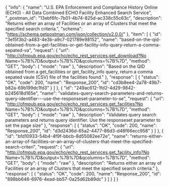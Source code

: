 {
  "info": {
    "name": "U.S. EPA Enforcement and Compliance History Online (ECHO) - All Data Combined ECHO Facility Enhanced Search Service",
    "_postman_id": "13ebf6fc-7b01-4b74-825d-ac338c55c63c",
    "description": "Returns either an array of Facilities or an array of Clusters that meet the specified search criteria.",
    "schema": "https://schema.getpostman.com/json/collection/v2.0.0/"
  },
  "item": [
    {
      "id": "3e15f3b2-a483-4e3b-a9c7-021789e98152",
      "name": "based-on-the-qid-obtained-from-a-get-facilities-or-get-facility-info-query-return-a-comma-sepated-va",
      "request": {
        "url": "http://ofmpub.epa.gov/echo/echo_rest_services.get_download?No Name=%7B%7D&output=%7B%7D&qcolumns=%7B%7D",
        "method": "GET",
        "body": {
          "mode": "raw"
        },
        "description": "Based on the QID obtained from a get_facilities or get_facility_info query, return a comma sepated vaule (CSV) file of the facilities found."
      },
      "response": [
        {
          "status": "OK",
          "code": 200,
          "name": "Response_200",
          "id": "cd3b8ee4-2a78-49b7-b82a-69b199dc1fd3"
        }
      ]
    },
    {
      "id": "249ac612-1fd2-4d29-9842-b245618d165e",
      "name": "validates-query-search-parameters-and-returns-query-identifier---use-the-responseset-parameter-to-se",
      "request": {
        "url": "http://ofmpub.epa.gov/echo/echo_rest_services.get_facilities?No Name=%7B%7D&output=%7B%7D&qcolumns=%7B%7D",
        "method": "GET",
        "body": {
          "mode": "raw"
        },
        "description": "Validates query search parameters and returns query identifier.  Use the responseset parameter to set the page size"
      },
      "response": [
        {
          "status": "OK",
          "code": 200,
          "name": "Response_200",
          "id": "d3d2436d-65a2-4477-86d3-d48f66ecc958"
        }
      ]
    },
    {
      "id": "bfd10933-54b4-4f9f-bbcb-8d55082ee72e",
      "name": "returns-either-an-array-of-facilities-or-an-array-of-clusters-that-meet-the-specified-search-criteri",
      "request": {
        "url": "http://ofmpub.epa.gov/echo/echo_rest_services.get_facility_info?No Name=%7B%7D&output=%7B%7D&qcolumns=%7B%7D",
        "method": "GET",
        "body": {
          "mode": "raw"
        },
        "description": "Returns either an array of Facilities or an array of Clusters that meet the specified search criteria."
      },
      "response": [
        {
          "status": "OK",
          "code": 200,
          "name": "Response_200",
          "id": "898bb646-6976-4ead-bb57-0a25d62b89dc"
        }
      ]
    }
  ]
}